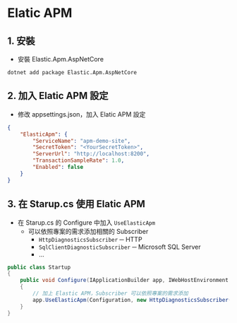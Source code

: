 # Elatic APM

## 1. 安裝

* 安裝 Elastic.Apm.AspNetCore

```shell
dotnet add package Elastic.Apm.AspNetCore
```



## 2. 加入 Elatic APM 設定

* 修改 appsettings.json，加入 Elatic APM 設定

```json
{
    "ElasticApm": {
        "ServiceName": "apm-demo-site",
        "SecretToken": "<YourSecretToken>",
        "ServerUrl": "http://localhost:8200",
        "TransactionSampleRate": 1.0,
        "Enabled": false
    }
}
```



## 3. 在 Starup.cs 使用 Elatic APM

* 在 Starup.cs 的 Configure 中加入 `UseElasticApm`
    * 可以依照專案的需求添加相關的 Subscriber
        * `HttpDiagnosticsSubscriber` ─ HTTP
        * `SqlClientDiagnosticSubscriber` ─ Microsoft SQL Server
        * ...

```c#
public class Startup
{
    public void Configure(IApplicationBuilder app, IWebHostEnvironment env)
    {
        // 加上 Elastic APM，Subscriber 可以依照專案的需求添加
        app.UseElasticApm(Configuration, new HttpDiagnosticsSubscriber());
    }
}
```


